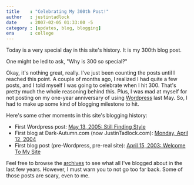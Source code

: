 ```yaml
---
title    : "Celebrating My 300th Post!"
author   : justintadlock
date     : 2007-02-05 01:33:00 -5
category : [updates, blog, blogging]
era      : college
---
```


Today is a very special day in this site's history.  It is my 300th blog post.

One might be led to ask, "Why is 300 so special?"

Okay, it's nothing great, really.  I've just been counting the posts until I reached this point.  A couple of months ago, I realized I had quite a few posts, and I told myself I was going to celebrate when I hit 300.  That's pretty much the whole reasoning behind this.  Plus, I was mad at myself for not posting on my one-year anniversary of using <a href="http://wordpress.org" title="Wordpress" rel="external"> Wordpress</a> last May.  So, I had to make up some kind of blogging milestone to hit.

Here's some other moments in this site's blogging history:

<ul>
<li>First Wordpress post: <a href="/archives/2005/05/13/still-finding-style" title="Still Finding Style"> May 13, 2005: Still Finding Style</a></li>
<li>First blog at Dark-Autumn.com (now JustinTadlock.com): <a href="/archives/2004/04/12/monday-april-12-2oo4" title="April 12, 2004"> Monday, April 12, 2004</a></li>
<li>First blog post (pre-Wordpress, pre-real site): <a href="/archives/2003/04/15/welcome-to-my-site" title="Welcome To My Site"> April 15, 2003: Welcome To My Site</a></li>
</ul>

Feel free to browse the <a href="/archives" title="Blog Archives"> archives</a> to see what all I've blogged about in the last few years.  However, I must warn you to not go too far back.  Some of those posts are scary, even to me.
